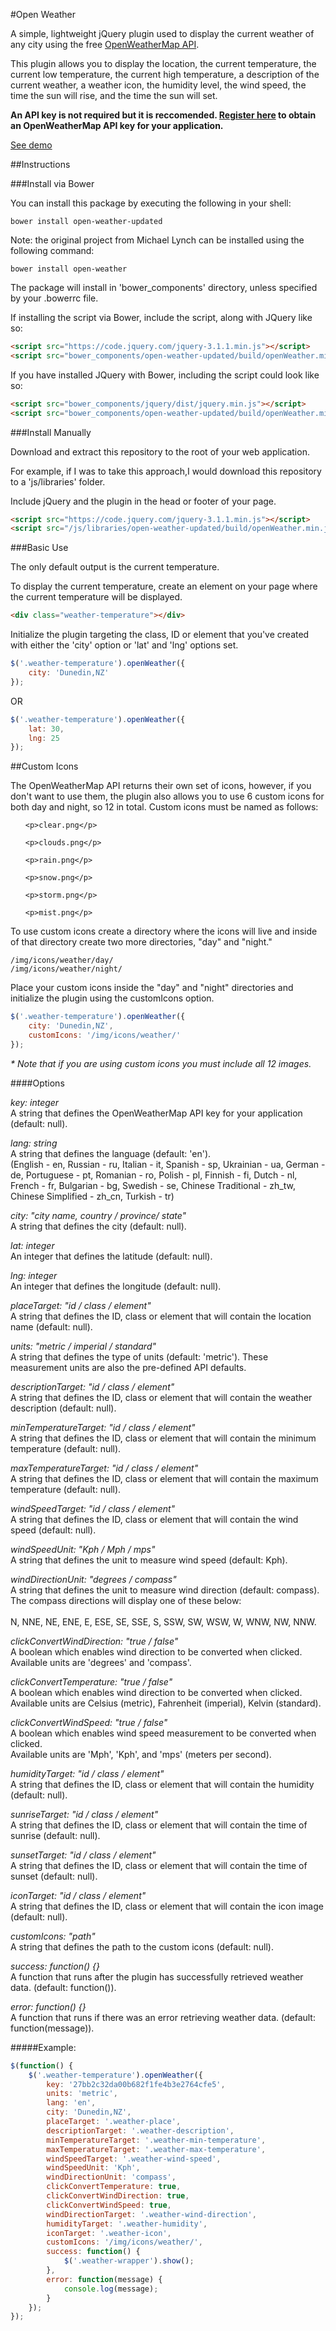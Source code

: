 #Open Weather

A simple, lightweight jQuery plugin used to display the current weather of any city using the free <a href="http://openweathermap.org/api" target="_blank">OpenWeatherMap API</a>.

This plugin allows you to display the location, the current temperature, the current low temperature, the current high temperature, a description of the current weather, a weather icon, the humidity level, the wind speed, the time the sun will rise, and the time the sun will set.

<strong>An API key is not required but it is reccomended. <a href="http://openweathermap.org/login">Register here</a> to obtain an OpenWeatherMap API key for your application.</strong>

<a href="http://michael-lynch.github.io/open-weather/" target="_blank">See demo</a>

##Instructions

###Install via Bower

You can install this package by executing the following in your shell:

```
bower install open-weather-updated
```

Note: the original project from Michael Lynch can be installed using the following command:

```
bower install open-weather
```

The package will install in 'bower_components' directory, unless specified by your .bowerrc file.

If installing the script via Bower, include the script, along with JQuery like so:

```html
<script src="https://code.jquery.com/jquery-3.1.1.min.js"></script>
<script src="bower_components/open-weather-updated/build/openWeather.min.js"></script>
```

If you have installed JQuery with Bower, including the script could look like so:

```html
<script src="bower_components/jquery/dist/jquery.min.js"></script>
<script src="bower_components/open-weather-updated/build/openWeather.min.js"></script>
```

###Install Manually

Download and extract this repository to the root of your web application. 

For example, if I was to take this approach,I would download this repository to a 'js/libraries' folder.

Include jQuery and the plugin in the head or footer of your page.

```html
<script src="https://code.jquery.com/jquery-3.1.1.min.js"></script>
<script src="/js/libraries/open-weather-updated/build/openWeather.min.js"></script>
```

###Basic Use

The only default output is the current temperature.

To display the current temperature, create an element on your page where the current temperature will be displayed.

```html
<div class="weather-temperature"></div>
```
    
Initialize the plugin targeting the class, ID or element that you've created with either the 'city' option or 'lat' and 'lng' options set.

```js
$('.weather-temperature').openWeather({
	city: 'Dunedin,NZ'
});
```
	
OR

```js
$('.weather-temperature').openWeather({
	lat: 30,
	lng: 25
});
```
	
##Custom Icons

The OpenWeatherMap API returns their own set of icons, however, if you don't want to use them, the plugin also allows you to use 6 custom icons for both day and night, so 12 in total. Custom icons must be named as follows:

<ol>

	<p>clear.png</p>
	
	<p>clouds.png</p>
	
	<p>rain.png</p>
	
	<p>snow.png</p>
	
	<p>storm.png</p>
	
	<p>mist.png</p>

</ol>

To use custom icons create a directory where the icons will live and inside of that directory create two more directories, "day" and "night."

	/img/icons/weather/day/
	/img/icons/weather/night/
	
Place your custom icons inside the "day" and "night" directories and initialize the plugin using the customIcons option.

```js
$('.weather-temperature').openWeather({
	city: 'Dunedin,NZ',
	customIcons: '/img/icons/weather/'
});
```
	
<em>* Note that if you are using custom icons you must include all 12 images.</em>

####Options

<p><em>key: integer</em>
<br />A string that defines the OpenWeatherMap API key for your application (default: null).
</p>

<p><em>lang: string</em>
<br />A string that defines the language (default: 'en').
<br />(English - en, Russian - ru, Italian - it, Spanish - sp, Ukrainian - ua, German - de, Portuguese - pt, Romanian - ro, Polish - pl, Finnish - fi, Dutch - nl, French - fr, Bulgarian - bg, Swedish - se, Chinese Traditional - zh_tw, Chinese Simplified - zh_cn, Turkish - tr)
</p>

<p><em>city: "city name, country / province/ state"</em>
<br />A string that defines the city (default: null).
</p>

<p><em>lat: integer</em>
<br />An integer that defines the latitude (default: null). 
</p>

<p><em>lng: integer</em>
<br />An integer that defines the longitude (default: null).
</p>

<p><em>placeTarget: "id / class / element"</em>
<br />A string that defines the ID, class or element that will contain the location name (default: null).
</p>

<p><em>units: "metric / imperial / standard"</em>
<br />A string that defines the type of units (default: 'metric'). These measurement units are also the pre-defined API defaults.
</p>

<p><em>descriptionTarget: "id / class / element"</em>
<br />A string that defines the ID, class or element that will contain the weather description (default: null).
</p>

<p><em>minTemperatureTarget: "id / class / element"</em>
<br />A string that defines the ID, class or element that will contain the minimum temperature (default: null).
</p>

<p><em>maxTemperatureTarget: "id / class / element"</em>
<br />A string that defines the ID, class or element that will contain the maximum temperature (default: null).
</p>

<p><em>windSpeedTarget: "id / class / element"</em>
<br />A string that defines the ID, class or element that will contain the wind speed (default: null).
</p>

<p><em>windSpeedUnit: "Kph / Mph / mps"</em>
<br />A string that defines the unit to measure wind speed (default: Kph).
</p>

<p><em>windDirectionUnit: "degrees / compass"</em>
<br />A string that defines the unit to measure wind direction (default: compass).
<br />The compass directions will display one of these below:
<br />
<br />N, NNE, NE, ENE, E, ESE, SE, SSE, S, SSW, SW, WSW, W, WNW, NW, NNW.
</p>

<p><em>clickConvertWindDirection: "true / false"</em>
<br />A boolean which enables wind direction to be converted when clicked.
<br />Available units are 'degrees' and 'compass'.
</p>

<p><em>clickConvertTemperature: "true / false"</em>
<br />A boolean which enables wind direction to be converted when clicked.
<br />Available units are Celsius (metric), Fahrenheit (imperial), Kelvin (standard).
</p>

<p><em>clickConvertWindSpeed: "true / false"</em>
<br />A boolean which enables wind speed measurement to be converted when clicked.
<br />Available units are 'Mph', 'Kph', and 'mps' (meters per second).
</p>

<p><em>humidityTarget: "id / class / element"</em>
<br />A string that defines the ID, class or element that will contain the humidity (default: null).
</p>

<p><em>sunriseTarget: "id / class / element"</em>
<br />A string that defines the ID, class or element that will contain the time of sunrise (default: null).
</p>

<p><em>sunsetTarget: "id / class / element"</em>
<br />A string that defines the ID, class or element that will contain the time of sunset (default: null).
</p>

<p><em>iconTarget: "id / class / element"</em>
<br />A string that defines the ID, class or element that will contain the icon image (default: null).
</p>

<p><em>customIcons: "path"</em>
<br />A string that defines the path to the custom icons (default: null).
</p>

<p><em>success: function() {}</em>
<br />A function that runs after the plugin has successfully retrieved weather data. (default: function()).
</p>

<p><em>error: function() {}</em>
<br />A function that runs if there was an error retrieving weather data. (default: function(message)).
</p>

#####Example:

```js
$(function() {
    $('.weather-temperature').openWeather({
        key: '27bb2c32da00b682f1fe4b3e2764cfe5',
        units: 'metric',
        lang: 'en',
        city: 'Dunedin,NZ',
        placeTarget: '.weather-place',
        descriptionTarget: '.weather-description',
        minTemperatureTarget: '.weather-min-temperature',
        maxTemperatureTarget: '.weather-max-temperature',
        windSpeedTarget: '.weather-wind-speed',
        windSpeedUnit: 'Kph',
        windDirectionUnit: 'compass',
        clickConvertTemperature: true,
        clickConvertWindDirection: true,
        clickConvertWindSpeed: true,
        windDirectionTarget: '.weather-wind-direction',
        humidityTarget: '.weather-humidity',
        iconTarget: '.weather-icon',
        customIcons: '/img/icons/weather/',
        success: function() {
            $('.weather-wrapper').show();
        },
        error: function(message) {
            console.log(message);
        }
    });
});
```
